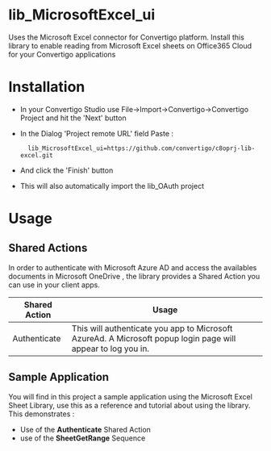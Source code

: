 # lib_MicrosoftExcel_ui
Uses the Microsoft Excel connector for Convertigo platform. Install this library to enable reading from Microsoft Excel sheets on Office365 Cloud  for your Convertigo applications

# Installation

* In your Convertigo Studio use File->Import->Convertigo->Convertigo Project and hit the 'Next' button

* In the Dialog 'Project remote URL' field Paste :

        lib_MicrosoftExcel_ui=https://github.com/convertigo/c8oprj-lib-excel.git

* And click the 'Finish' button
* This will also automatically import the lib_OAuth project


# Usage

## Shared Actions

In order to authenticate with Microsoft Azure AD and access the availables documents in Microsoft OneDrive , the library provides a Shared Action you can use in your client apps.

Shared Action  | Usage
------| ------
Authenticate   | This will authenticate you app to Microsoft AzureAd. A Microsoft popup login page will appear to log you in. 

## Sample Application

You will find in this project a sample application using the Microsoft Excel Sheet Library, use this as a reference and tutorial about using the library. This demonstrates :
- Use of the **Authenticate** Shared Action
- use of the **SheetGetRange** Sequence

